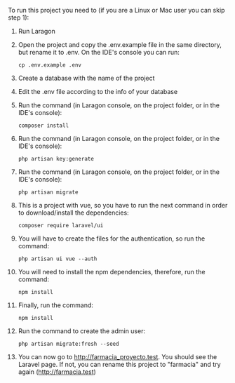 To run this project you need to (if you are a Linux or Mac user you can skip step 1):

1. Run Laragon

2. Open the project and copy the .env.example file in the same directory, but rename it to .env. On the IDE's console you can run:
    ```
    cp .env.example .env
    ```
   
3. Create a database with the name of the project

4. Edit the .env file according to the info of your database

5. Run the command (in Laragon console, on the project folder, or in the IDE's console): 
    ```
    composer install
    ```
   
6. Run the command (in Laragon console, on the project folder, or in the IDE's console): 
    ```
    php artisan key:generate
    ```
   
7. Run the command (in Laragon console, on the project folder, or in the IDE's console): 
    ```
    php artisan migrate
    ```

8. This is a project with vue, so you have to run the next command in order to download/install the dependencies:
	```
	composer require laravel/ui
	```

9. You will have to create the files for the authentication, so run the command:
	```
	php artisan ui vue --auth
	```

10. You will need to install the npm dependencies, therefore, run the command:
	```
	npm install
	```

11. Finally, run the command:
	```
	npm install
	```

12. Run the command to create the admin user:
	```
	php artisan migrate:fresh --seed
	```

13. You can now go to http://farmacia_proyecto.test. You should see the Laravel page. If not, you can rename this project to "farmacia" and try again (http://farmacia.test)
